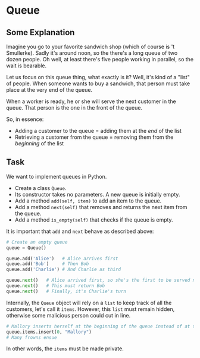# Queue

## Some Explanation

Imagine you go to your favorite sandwich shop (which of course is 't Smullerke).
Sadly it's around noon, so the there's a long queue of two dozen people.
Oh well, at least there's five people working in parallel, so the wait is bearable.

Let us focus on this queue thing, what exactly is it?
Well, it's kind of a "list" of people.
When someone wants to buy a sandwich, that person must take place at the very end of the queue.

When a worker is ready, he or she will serve the next customer in the queue.
That person is the one in the front of the queue.

So, in essence:

* Adding a customer to the queue = adding them at the *end* of the list
* Retrieving a customer from the queue = removing them from the *beginning* of the list

## Task

We want to implement queues in Python.

* Create a class `Queue`.
* Its constructor takes no parameters.
  A new queue is initially empty.
* Add a method `add(self, item)` to add an item to the queue.
* Add a method `next(self)` that removes and returns the next item from the queue.
* Add a method `is_empty(self)` that checks if the queue is empty.

It is important that `add` and `next` behave as described above:

```python
# Create an empty queue
queue = Queue()

queue.add('Alice')   # Alice arrives first
queue.add('Bob')     # Then Bob
queue.add('Charlie') # And Charlie as third

queue.next()   # Alice arrived first, so she's the first to be served next
queue.next()   # This must return Bob
queue.next()   # Finally, it's Charlie's turn
```

Internally, the `Queue` object will rely on a `list` to keep track of all the customers, let's call it `items`.
However, this `list` must remain hidden, otherwise some malicious person could cut in line.

```python
# Mallory inserts herself at the beginning of the queue instead of at the end
queue.items.insert(0, "Mallory")
# Many frowns ensue
```

In other words, the `items` must be made private.


